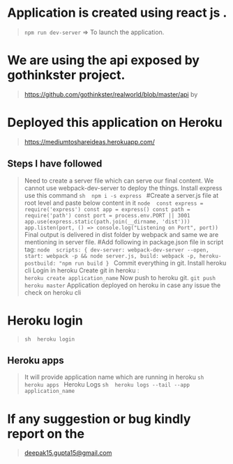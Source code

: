 # Application is created using react js .
> ``npm run dev-server``   =>  To launch the application.

# We are using the api exposed by gothinkster project.
 > https://github.com/gothinkster/realworld/blob/master/api by

# Deployed this application on Heroku
 > https://mediumtoshareideas.herokuapp.com/
## Steps I have followed 
> Need to create a server file which can serve our final content.
> We cannot use webpack-dev-server to deploy the things.
> Install express use this command
    ``sh 
      npm i -s express
    ``
 #Create a server.js file at root level and paste below content in it
   ``node 
   const express = require('express')
   const app = express()
   const path = require('path')
   const port = process.env.PORT || 3001
   app.use(express.static(path.join(__dirname, 'dist')))
   app.listen(port, () => console.log("Listening on Port", port)) 
  ``
  > Final output is delivered in dist folder by webpack and same we are mentioning in server file.
  #Add following in package.json file in script tag: 
   ``node 
     scripts: {
            dev-server: webpack-dev-server --open,
            start: webpack -p && node server.js,
            build: webpack -p,
            heroku-postbuild: "npm run build
     }
     ``
 >  Commit everything in git.
 >  Install heroku cli
 >  Login in heroku
 >   Create git in heroku :  
     ``heroku create application_name``
 >   Now push to heroku git.
     ``git push heroku master``
 >   Application deployed on heroku in case any issue the check on heroku cli

# Heroku login
 > ``sh 
    heroku login
    ``
## Heroku apps 
 >  It will provide application name which are running in heroku
   ``sh 
    heroku apps
    ``
  > Heroku Logs 
  ``sh 
   heroku logs --tail --app application_name
   ``

# If any suggestion or bug kindly report on the 
> deepak15.gupta15@gmail.com

